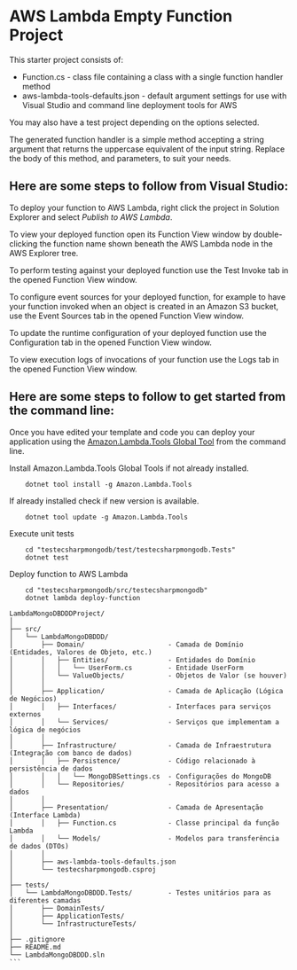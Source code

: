 # AWS Lambda Empty Function Project

This starter project consists of:
* Function.cs - class file containing a class with a single function handler method
* aws-lambda-tools-defaults.json - default argument settings for use with Visual Studio and command line deployment tools for AWS

You may also have a test project depending on the options selected.

The generated function handler is a simple method accepting a string argument that returns the uppercase equivalent of the input string. Replace the body of this method, and parameters, to suit your needs. 

## Here are some steps to follow from Visual Studio:

To deploy your function to AWS Lambda, right click the project in Solution Explorer and select *Publish to AWS Lambda*.

To view your deployed function open its Function View window by double-clicking the function name shown beneath the AWS Lambda node in the AWS Explorer tree.

To perform testing against your deployed function use the Test Invoke tab in the opened Function View window.

To configure event sources for your deployed function, for example to have your function invoked when an object is created in an Amazon S3 bucket, use the Event Sources tab in the opened Function View window.

To update the runtime configuration of your deployed function use the Configuration tab in the opened Function View window.

To view execution logs of invocations of your function use the Logs tab in the opened Function View window.

## Here are some steps to follow to get started from the command line:

Once you have edited your template and code you can deploy your application using the [Amazon.Lambda.Tools Global Tool](https://github.com/aws/aws-extensions-for-dotnet-cli#aws-lambda-amazonlambdatools) from the command line.

Install Amazon.Lambda.Tools Global Tools if not already installed.
```
    dotnet tool install -g Amazon.Lambda.Tools
```

If already installed check if new version is available.
```
    dotnet tool update -g Amazon.Lambda.Tools
```

Execute unit tests
```
    cd "testecsharpmongodb/test/testecsharpmongodb.Tests"
    dotnet test
```

Deploy function to AWS Lambda
```
    cd "testecsharpmongodb/src/testecsharpmongodb"
    dotnet lambda deploy-function
```
``````
LambdaMongoDBDDDProject/
│
├── src/
│   └── LambdaMongoDBDDD/
│       ├── Domain/                     - Camada de Domínio (Entidades, Valores de Objeto, etc.)
│       │   ├── Entities/               - Entidades do Domínio
│       │   │   └── UserForm.cs         - Entidade UserForm
│       │   └── ValueObjects/           - Objetos de Valor (se houver)
│       │
│       ├── Application/                - Camada de Aplicação (Lógica de Negócios)
│       │   ├── Interfaces/             - Interfaces para serviços externos
│       │   └── Services/               - Serviços que implementam a lógica de negócios
│       │
│       ├── Infrastructure/             - Camada de Infraestrutura (Integração com banco de dados)
│       │   ├── Persistence/            - Código relacionado à persistência de dados
│       │   │   └── MongoDBSettings.cs  - Configurações do MongoDB
│       │   └── Repositories/           - Repositórios para acesso a dados
│       │
│       ├── Presentation/               - Camada de Apresentação (Interface Lambda)
│       │   ├── Function.cs             - Classe principal da função Lambda
│       │   └── Models/                 - Modelos para transferência de dados (DTOs)
│       │
│       ├── aws-lambda-tools-defaults.json
│       └── testecsharpmongodb.csproj
│
├── tests/
│   └── LambdaMongoDBDDD.Tests/         - Testes unitários para as diferentes camadas
│       ├── DomainTests/
│       ├── ApplicationTests/
│       └── InfrastructureTests/
│
├── .gitignore
├── README.md
└── LambdaMongoDBDDD.sln
```

